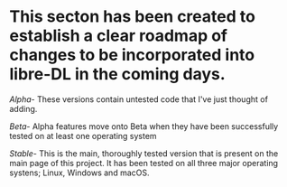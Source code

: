 # This secton has been created to establish a clear roadmap of changes to be incorporated into libre-DL in the coming days.

*Alpha*- These versions contain untested code that I've just thought of adding. 

*Beta*- Alpha features move onto Beta when they have been successfully tested on at least one operating system

*Stable*- This is the main, thoroughly tested version that is present on the main page of this project. It has been tested on all three major operating systens; Linux, Windows and macOS.

